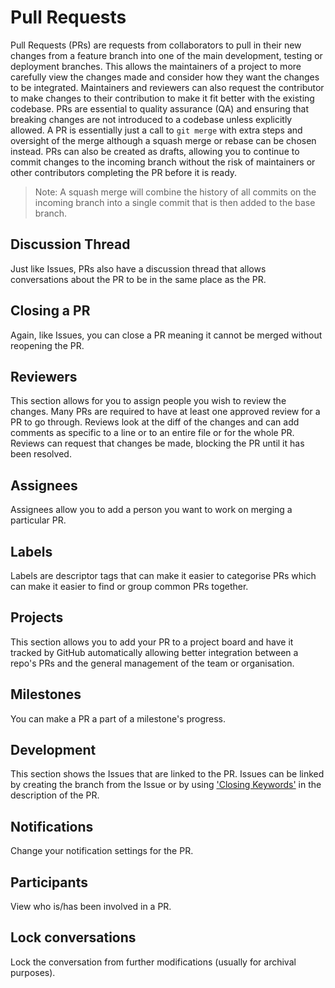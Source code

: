 # Pull Requests

Pull Requests (PRs) are requests from collaborators to pull in their new changes from a feature branch into one of the main development, testing or deployment branches. This allows the maintainers of a project to more carefully view the changes made and consider how they want the changes to be integrated. Maintainers and reviewers can also request the contributor to make changes to their contribution to make it fit better with the existing codebase. PRs are essential to quality assurance (QA) and ensuring that breaking changes are not introduced to a codebase unless explicitly allowed. A PR is essentially just a call to `git merge` with extra steps and oversight of the merge although a squash merge or rebase can be chosen instead. PRs can also be created as drafts, allowing you to continue to commit changes to the incoming branch without the risk of maintainers or other contributors completing the PR before it is ready.

> Note: A squash merge will combine the history of all commits on the incoming branch into a single commit that is then added to the base branch.

## Discussion Thread

Just like Issues, PRs also have a discussion thread that allows conversations about the PR to be in the same place as the PR.

## Closing a PR

Again, like Issues, you can close a PR meaning it cannot be merged without reopening the PR.

## Reviewers

This section allows for you to assign people you wish to review the changes. Many PRs are required to have at least one approved review for a PR to go through. Reviews look at the diff of the changes and can add comments as specific to a line or to an entire file or for the whole PR. Reviews can request that changes be made, blocking the PR until it has been resolved.

## Assignees

Assignees allow you to add a person you want to work on merging a particular PR.

## Labels

Labels are descriptor tags that can make it easier to categorise PRs which can make it easier to find or group common PRs together.

## Projects

This section allows you to add your PR to a project board and have it tracked by GitHub automatically allowing better integration between a repo's PRs and the general management of the team or organisation.

## Milestones

You can make a PR a part of a milestone's progress.

## Development

This section shows the Issues that are linked to the PR. Issues can be linked by creating the branch from the Issue or by using ['Closing Keywords'](https://docs.github.com/en/Issues/tracking-your-work-with-Issues/linking-a-pull-request-to-an-Issue) in the description of the PR.

## Notifications

Change your notification settings for the PR.

## Participants

View who is/has been involved in a PR.

## Lock conversations

Lock the conversation from further modifications (usually for archival purposes).
